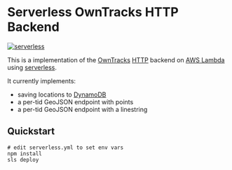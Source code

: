 # Serverless OwnTracks HTTP Backend
[![serverless](http://public.serverless.com/badges/v3.svg)](http://www.serverless.com)

This is a implementation of the [OwnTracks](http://owntracks.org/)
[HTTP](http://owntracks.org/booklet/tech/http/) backend on 
[AWS Lambda](https://aws.amazon.com/lambda/) using
[serverless](http://serverless.com).

It currently implements:
 * saving locations to [DynamoDB](https://aws.amazon.com/dynamodb/)
 * a per-tid GeoJSON endpoint with points
 * a per-tid GeoJSON endpoint with a linestring

## Quickstart
```
# edit serverless.yml to set env vars
npm install
sls deploy
```
